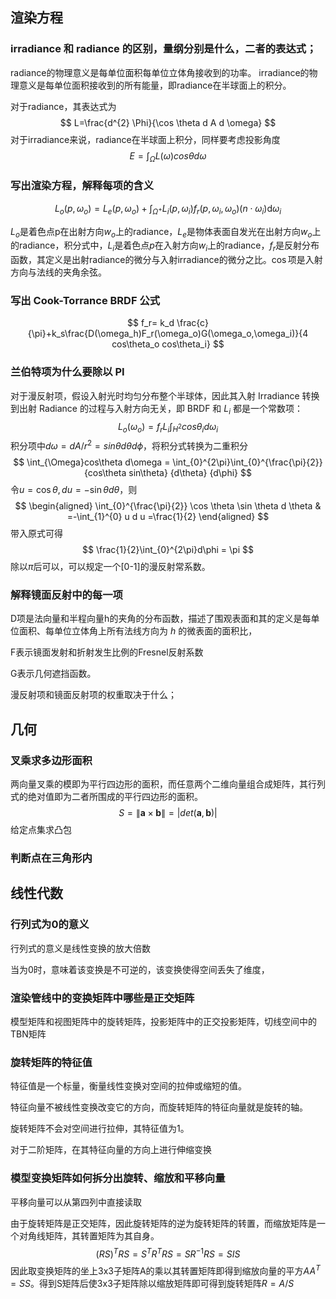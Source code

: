 ## 渲染方程

### irradiance 和 radiance 的区别，量纲分别是什么，二者的表达式；

radiance的物理意义是每单位面积每单位立体角接收到的功率。 irradiance的物理意义是每单位面积接收到的所有能量，即radiance在半球面上的积分。

对于radiance，其表达式为
$$
L=\frac{d^{2} \Phi}{\cos \theta d A d \omega}
$$
对于irradiance来说，radiance在半球面上积分，同样要考虑投影角度
$$
E = \int_{\Omega} L(\omega) cos \theta d\omega 
$$

### 写出渲染方程，解释每项的含义

$$
L_{o}\left(p, \omega_{o}\right)=L_{e}\left(p, \omega_{o}\right)+\int_{\Omega^{+}} L_{i}\left(p, \omega_{i}\right) f_{r}\left(p, \omega_{i}, \omega_{o}\right)\left(n \cdot \omega_{i}\right) \mathrm{d} \omega_{i}
$$

$L_o$是着色点p在出射方向$w_o$上的radiance，$L_e$是物体表面自发光在出射方向$w_o$上的radiance，积分式中，$L_i$是着色点$p$在入射方向$w_i$上的radiance，$f_r$是反射分布函数，其定义是出射radiance的微分与入射irradiance的微分之比。$\cos$项是入射方向与法线的夹角余弦。



### 写出 Cook-Torrance BRDF 公式


$$
f_r= k_d  \frac{c}{\pi}+k_s\frac{D(\omega_h)F_r(\omega_o)G(\omega_o,\omega_i)}{4 cos\theta_o cos\theta_i}
$$

### 兰伯特项为什么要除以 PI

对于漫反射项，假设入射光时均匀分布整个半球体，因此其入射 Irradiance 转换到出射 Radiance 的过程与入射方向无关，即 BRDF 和 $L_i$ 都是一个常数项：
$$
L_o(\omega_o)= f_rL_i\int_{H^{2}}{{cos\theta_i}d\omega_i}
$$
积分项中$d\omega = dA/r^2 = sin\theta d\theta d\phi$，将积分式转换为二重积分
$$
\int_{\Omega}cos\theta d\omega = \int_{0}^{2\pi}\int_{0}^{\frac{\pi}{2}}{cos\theta sin\theta} {d\theta} {d\phi}
$$
令$u=\cos \theta, du=-\sin\theta d\theta$，则
$$
\begin{aligned}
\int_{0}^{\frac{\pi}{2}} \cos \theta \sin \theta d \theta & =-\int_{1}^{0} u d u =\frac{1}{2}
\end{aligned}
$$
带入原式可得
$$
\frac{1}{2}\int_{0}^{2\pi}d\phi = \pi
$$
除以$\pi$后可以，可以规定一个[0-1]的漫反射常系数。



### 解释镜面反射中的每一项

D项是法向量和半程向量h的夹角的分布函数，描述了围观表面和其的定义是每单位面积、每单位立体角上所有法线方向为 $h$ 的微表面的面积比，

F表示镜面发射和折射发生比例的Fresnel反射系数

G表示几何遮挡函数。

漫反射项和镜面反射项的权重取决于什么；



## 几何

### 叉乘求多边形面积 

两向量叉乘的模即为平行四边形的面积，而任意两个二维向量组合成矩阵，其行列式的绝对值即为二者所围成的平行四边形的面积。
$$
S = \left\| \mathbf{a} \times \mathbf{b}\right\| = |det(\mathbf{a},\mathbf{b})|
$$
给定点集求凸包

### 判断点在三角形内



## 线性代数

### 行列式为0的意义 

行列式的意义是线性变换的放大倍数

当为0时，意味着该变换是不可逆的，该变换使得空间丢失了维度，

### 渲染管线中的变换矩阵中哪些是正交矩阵

模型矩阵和视图矩阵中的旋转矩阵，投影矩阵中的正交投影矩阵，切线空间中的TBN矩阵

### 旋转矩阵的特征值

特征值是一个标量，衡量线性变换对空间的拉伸或缩短的值。

特征向量不被线性变换改变它的方向，而旋转矩阵的特征向量就是旋转的轴。

旋转矩阵不会对空间进行拉伸，其特征值为1。

对于二阶矩阵，在其特征向量的方向上进行伸缩变换

### 模型变换矩阵如何拆分出旋转、缩放和平移向量

平移向量可以从第四列中直接读取

由于旋转矩阵是正交矩阵，因此旋转矩阵的逆为旋转矩阵的转置，而缩放矩阵是一个对角线矩阵，其转置矩阵为其自身。
$$
(RS)^TRS= S^TR^TRS=SR^{-1}RS=SIS
$$
因此取变换矩阵的坐上3x3子矩阵A的乘以其转置矩阵即得到缩放向量的平方$AA^T=SS$。得到S矩阵后使3x3子矩阵除以缩放矩阵即可得到旋转矩阵$R=A/S$



### 

